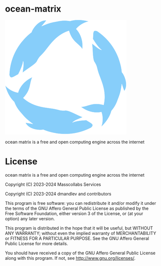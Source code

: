 # ocean-matrix

![Ocean Matrix](img/ocean-matrix.png)

ocean matrix is a free and open computing engine across the internet

# License

ocean matrix is a free and open computing engine across the internet

Copyright (C) 2023-2024 Masscollabs Services

Copyright (C) 2023-2024 dmandlev and contributors

This program is free software: you can redistribute it and/or modify it under the terms of the GNU Affero General Public License as published by the Free Software Foundation, either version 3 of the License, or (at your option) any later version.

This program is distributed in the hope that it will be useful, but WITHOUT ANY WARRANTY; without even the implied warranty of MERCHANTABILITY or FITNESS FOR A PARTICULAR PURPOSE.  See the GNU Affero General Public License for more details.

You should have received a copy of the GNU Affero General Public License along with this program.  If not, see <http://www.gnu.org/licenses/>.
